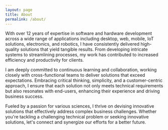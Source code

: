 ```yaml
---
layout: page
title: About
permalink: /about/
---
```


With over 12 years of expertise in software and hardware development across a wide range of applications including desktop, web, mobile, IoT solutions, electronics, and robotics, I have consistently delivered high-quality solutions that yield tangible results. From developing intricate systems to streamlining processes, my work has contributed to increased efficiency and productivity for clients.

I am deeply committed to continuous learning and collaboration, working closely with cross-functional teams to deliver solutions that exceed expectations. Embracing critical thinking, simplicity, and a customer-centric approach, I ensure that each solution not only meets technical requirements but also resonates with end-users, enhancing their experience and driving business success.

Fueled by a passion for various sciences, I thrive on devising innovative solutions that effectively address complex business challenges. Whether you're tackling a challenging technical problem or seeking innovative solutions, let's connect and synergize our efforts for a better future.